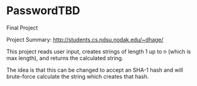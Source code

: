 # PasswordTBD
Final Project

Project Summary: http://students.cs.ndsu.nodak.edu/~dhage/

This project reads user input, creates strings of length 1 up to n (which is max length), and returns the calculated string.

The idea is that this can be changed to accept an SHA-1 hash and will brute-force calculate the string which creates that hash.
